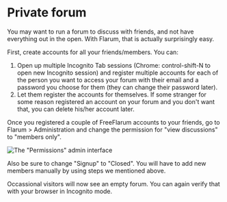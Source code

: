 # Private forum

You may want to run a forum to discuss with friends, and not have everything out in the open. With Flarum, that is actually surprisingly easy.

First, create accounts for all your friends/members. 
You can:
1. Open up multiple Incognito Tab sessions (Chrome: control-shift-N to open new Incognito session) and register multiple accounts for each of the person you want to access your forum with their email and a password you choose for them (they can change their password later).
2. Let them register the accounts for themselves. If some stranger for some reason registered an account on your forum and you don't want that, you can delete his/her account later.

Once you registered a couple of FreeFlarum accounts to your friends, go to Flarum > Administration and change the permission for "view discussions" to "members only".

![The "Permissions" admin interface](https://buq.eu/screenshots/t3AQcUP2Xliie8fShtwPBT6F.png)

Also be sure to change "Signup" to "Closed". You will have to add new members manually by using steps we mentioned above. 

Occassional visitors will now see an empty forum. You can again verify that with your browser in Incognito mode.

